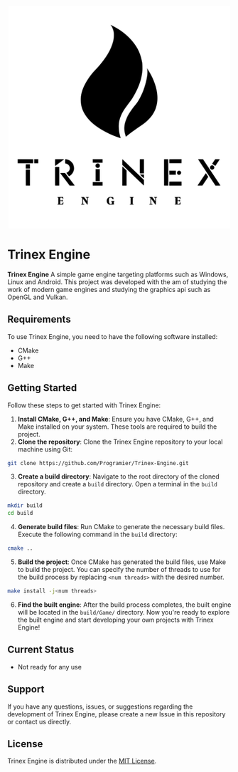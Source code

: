 <div align="center">
  <p>
      <img src="logo/trinex.svg" width="500" height="500" />
  </p>
</div>

# Trinex Engine
**Trinex Engine** A simple game engine targeting platforms such as Windows, Linux and Android. This project was developed with the am of studying the work of modern game engines and studying the graphics api such as OpenGL and Vulkan.

## Requirements
To use Trinex Engine, you need to have the following software installed:
- CMake
- G++
- Make

## Getting Started
Follow these steps to get started with Trinex Engine:
1. **Install CMake, G++, and Make**: Ensure you have CMake, G++, and Make installed on your system. These tools are required to build the project.
2. **Clone the repository**: Clone the Trinex Engine repository to your local machine using Git:
```bash
git clone https://github.com/Programier/Trinex-Engine.git
```
3. **Create a build directory**: Navigate to the root directory of the cloned repository and create a `build` directory. Open a terminal in the `build` directory.
``` bash
mkdir build
cd build
```
4. **Generate build files**: Run CMake to generate the necessary build files. Execute the following command in the `build` directory:
```bash
cmake ..
```
5. **Build the project**: Once CMake has generated the build files, use Make to build the project. You can specify the number of threads to use for the build process by replacing `<num threads>` with the desired number.
```bash
make install -j<num threads>
```
6. **Find the built engine**: After the build process completes, the built engine will be located in the `build/Game/` directory.
Now you're ready to explore the built engine and start developing your own projects with Trinex Engine!

## Current Status
- Not ready for any use

## Support
If you have any questions, issues, or suggestions regarding the development of Trinex Engine, please create a new Issue in this repository or contact us directly.

## License

Trinex Engine is distributed under the [MIT License](LICENSE).

